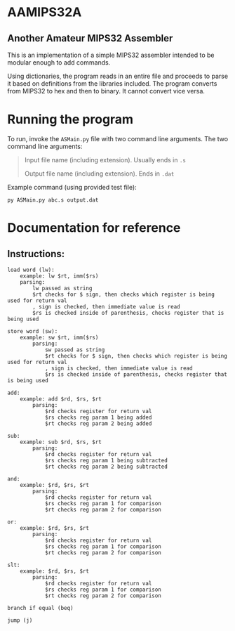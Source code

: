 # AAMIPS32A

## **A**nother **A**mateur **MIPS32** **A**ssembler
This is an implementation of a simple MIPS32 assembler intended to be modular enough to add commands. 

Using dictionaries, the program reads in an entire file and proceeds to parse it based on definitions from the libraries included. 
The program converts from MIPS32 to hex and then to binary. It cannot convert vice versa.

# Running the program
To run, invoke the `ASMain.py` file with two command line arguments.
The two command line arguments:
> Input file name (including extension). Usually ends in `.s`
> 
> Output file name (including extension). Ends in `.dat`

Example command (using provided test file):
```commandline
py ASMain.py abc.s output.dat
```

# Documentation for reference
## Instructions:
```commandline
load word (lw): 
    example: lw $rt, imm($rs)
    parsing:
        lw passed as string
        $rt checks for $ sign, then checks which register is being used for return val
        , sign is checked, then immediate value is read
        $rs is checked inside of parenthesis, checks register that is being used
```
```commandline
store word (sw):
    example: sw $rt, imm($rs)
        parsing:
            sw passed as string
            $rt checks for $ sign, then checks which register is being used for return val
            , sign is checked, then immediate value is read
            $rs is checked inside of parenthesis, checks register that is being used
```
```commandline
add:
    example: add $rd, $rs, $rt
        parsing:
            $rd checks register for return val
            $rs checks reg param 1 being added
            $rt checks reg param 2 being added
```
```commandline
sub:
    example: sub $rd, $rs, $rt
        parsing:
            $rd checks register for return val
            $rs checks reg param 1 being subtracted
            $rt checks reg param 2 being subtracted

```
```commandline
and:
    example: $rd, $rs, $rt
        parsing:
            $rd checks register for return val
            $rs checks reg param 1 for comparison
            $rt checks reg param 2 for comparison
```
```commandline
or:
    example: $rd, $rs, $rt
        parsing:
            $rd checks register for return val
            $rs checks reg param 1 for comparison
            $rt checks reg param 2 for comparison
```
```commandline
slt:
    example: $rd, $rs, $rt
        parsing:
            $rd checks register for return val
            $rs checks reg param 1 for comparison
            $rt checks reg param 2 for comparison
```
```commandline
branch if equal (beq)
```
```commandline
jump (j)
```
